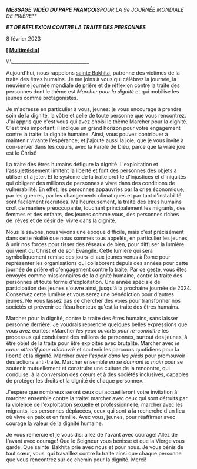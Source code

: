 ***MESSAGE VIDÉO DU PAPE FRANÇOIS****POUR LA 9e JOURNÉE MONDIALE DE PRIÉRE***

***ET DE RÉFLEXION CONTRE LA TRAITE DES PERSONNES***

8 février 2023

**\[ [Multimédia](https://www.vatican.va/content/francesco/fr/events/event.dir.html/content/vaticanevents/fr/2023/2/8/videomessaggio-tratta-persone.html)\]**

\\_\\_\\_\_\_\_\_\_\_\_\_\_\_\_\_\_\_\_\_\_\_\_\_\_\_\_\_\_\_\_\_\_\_\_\_

Aujourd'hui, nous rappelons [sainte Bakhita](https://www.vatican.va/news_services/liturgy/saints/ns_lit_doc_20001001_giuseppina-bakhita_fr.html), patronne des victimes de la traite des êtres humains. Je me joins à vous qui célébrez la journée, la neuvième journée mondiale de prière et de réflexion contre la traite des personnes dont le thème est *Marcher pour la dignité* et qui mobilise les jeunes comme protagonistes.

Je m'adresse en particulier à vous, jeunes: je vous encourage à prendre soin de la dignité, la vôtre et celle de toute personne que vous rencontrez. J'ai appris que c'est vous qui avez choisi le thème Marcher pour la dignité. C'est très important: il indique un grand horizon pour votre engagement contre la traite: la dignité humaine. Ainsi, vous pouvez contribuer à maintenir vivante l'espérance; et j'ajoute aussi la joie, que je vous invite à con-server dans les cœurs, avec la Parole de Dieu, parce que la vraie joie est le Christ!

La traite des êtres humains défigure la dignité. L'exploitation et l'assujettissement limitent la liberté et font des personnes des objets à utiliser et à jeter. Et le système de la traite profite d'injustices et d'iniquités qui obligent des millions de personnes à vivre dans des conditions de vulnérabilité. En effet, les personnes appauvries par la crise économique, par les guerres, par les changements climatiques et par tant d'instabilité sont facilement recrutées. Malheureusement, la traite des êtres humains croît de manière préoccupante, touchant principalement les migrants, des femmes et des enfants, des jeunes comme vous, des personnes riches de  rêves et de désir de  vivre dans la dignité.

Nous le savons, nous vivons une époque difficile, mais c'est précisément dans cette réalité que nous sommes tous appelés, en particulier les jeunes, à unir nos forces pour tisser des réseaux de bien, pour diffuser la lumière qui vient du Christ et de son Evangile. Cette lumière qui sera symboliquement remise ces jours-ci aux jeunes venus à Rome pour représenter les organisations qui collaborent depuis des années pour cette journée de prière et d'engagement contre la traite. Par ce geste, vous êtes envoyés comme missionnaires de la dignité humaine, contre la traite des personnes et toute forme d'exploitation. Une année spéciale de participation des jeunes s'ouvre ainsi, jusqu'à la prochaine journée de 2024. Conservez cette lumière et vous serez une bénédiction pour d'autres jeunes. Ne vous lassez pas de chercher des voies pour transformer nos sociétés et prévenir ce fléau honteux qu'est la traite des êtres humains.

Marcher pour la dignité, contre la traite des êtres humains, sans laisser personne derrière. Je voudrais reprendre quelques belles expressions que vous avez écrites: «Marcher *les yeux ouverts pour re-connaître* les processus qui conduisent des millions de personnes, surtout des jeunes, à être objet de la traite pour être exploités avec brutalité. Marcher avec *le cœur attentif pour découvrir* et soutenir les parcours quotidiens pour la liberté et la dignité. Marcher *avec l'espoir dans les pieds* pour promouvoir des actions anti-traite. Marcher ensemble *en se donnant la main* pour se soutenir mutuellement et construire une culture de la rencontre, qui conduise  à la conversion des cœurs et à des sociétés inclusives, capables de protéger les droits et la dignité de chaque personne».

J'espère que nombreux seront ceux qui accueilleront votre invitation à marcher ensemble contre la traite: marcher avec ceux qui sont détruits par la violence de l'exploitation sexuelle et professionnelle; marcher avec les migrants, les personnes déplacées, ceux qui sont à la recherche d'un lieu où vivre en paix et en famille. Avec vous, jeunes, pour réaffirmer avec courage la valeur de la dignité humaine.

Je vous remercie et je vous dis: allez de l'avant avec courage! Allez de l'avant avec courage! Que le Seigneur vous bénisse et que la Vierge vous garde. Que sainte  Bakhita prie avec nous et pour nous. Je vous bénis de tout cœur, vous  qui travaillez contre la traite ainsi que chaque personne que vous rencontrez sur ce chemin pour la dignité. Merci!
